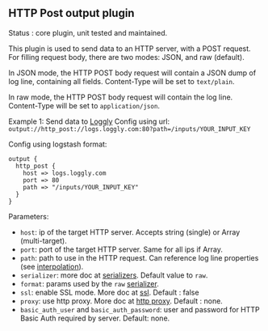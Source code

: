 HTTP Post output plugin
---

Status : core plugin, unit tested and maintained.

This plugin is used to send data to an HTTP server, with a POST request. For filling request body, there are two modes: JSON, and raw (default).

In JSON mode, the HTTP POST body request will contain a JSON dump of log line, containing all fields. Content-Type will be set to ``text/plain``.

In raw mode, the HTTP POST body request will contain the log line. Content-Type will be set to ``application/json``.

Example 1: Send data to [Loggly](http://loggly.com/)
Config using url: ``output://http_post://logs.loggly.com:80?path=/inputs/YOUR_INPUT_KEY``

Config using logstash format:
````
output {
  http_post {
    host => logs.loggly.com
    port => 80
    path => "/inputs/YOUR_INPUT_KEY"
  }
}
````

Parameters:

* ``host``: ip of the target HTTP server. Accepts string (single) or Array (multi-target).
* ``port``: port of the target HTTP server. Same for all ips if Array.
* ``path``: path to use in the HTTP request. Can reference log line properties (see [interpolation](../interpolation.md)).
* ``serializer``: more doc at [serializers](serializers.md). Default value to ``raw``.
* ``format``: params used by the ``raw`` [serializer](serializers.md).
* ``ssl``: enable SSL mode. More doc at [ssl](../ssl.md). Default : false
* ``proxy``: use http proxy. More doc at [http proxy](http_proxy.md). Default : none.
* ``basic_auth_user`` and ``basic_auth_password``: user and password for HTTP Basic Auth required by server. Default: none.
